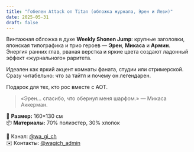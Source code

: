 ```yaml
---
title: "Гобелен Attack on Titan (обложка журнала, Эрен и Леви)"
date: 2025-05-31
draft: false
---
```


Винтажная обложка в духе **Weekly Shonen Jump**: крупные заголовки, японская типографика и трио героев — **Эрен**, **Микаса** и **Армин**. Энергия ранних глав, рваная верстка и яркие цвета создают ладонный эффект «журнального» раритета.

Идеален как яркий акцент комнаты фаната, студии или стримерской. Сразу читабельно: что за тайтл и почему он легендарен.

Подарок для тех, кто рос вместе с AOT.

> «Эрен… спасибо, что обернул меня шарфом.» — Микаса Аккерман.

🧵 **Размер:** 160×130 см  
📦 **Материалы:** 70% полиэстер, 30% хлопок  

📣 Канал: [@wa_gi_ch](https://t.me/wa_gi_ch)  
✉️ Контакты: [@wagich_admin](https://t.me/wagich_admin)
